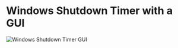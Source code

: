 # Windows Shutdown Timer with a GUI

![Windows Shutdown Timer GUI](https://github.com/fabianbehrendt/ShutdownTimer.PNG)
